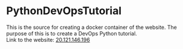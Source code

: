 # PythonDevOpsTutorial
This is the source for creating a docker container of the website. The purpose of this is to create a DevOps Python tutorial. \
Link to the website: [20.121.146.196](http://20.121.146.196/)
